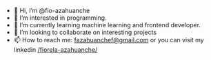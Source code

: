 - 👋 Hi, I’m @fio-azahuanche
- 👀 I’m interested in programming.
- 🌱 I’m currently learning machine learning and frontend developer.
- 💞️ I’m looking to collaborate on interesting projects
- 📫 How to reach me: fazahuanchef@gmail.com or you can visit my linkedin [/fiorela-azahuanche/](https://www.linkedin.com/in/fiorela-azahuanche/)

<!---
fio-azahuanche/fio-azahuanche is a ✨ special ✨ repository because its `README.md` (this file) appears on your GitHub profile.
You can click the Preview link to take a look at your changes.
--->
